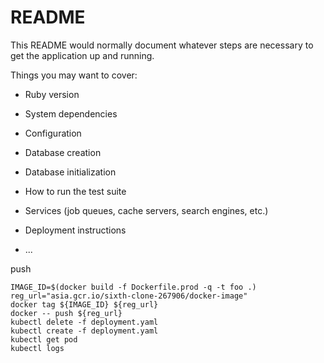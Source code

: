 # README

This README would normally document whatever steps are necessary to get the
application up and running.

Things you may want to cover:

* Ruby version

* System dependencies

* Configuration

* Database creation

* Database initialization

* How to run the test suite

* Services (job queues, cache servers, search engines, etc.)

* Deployment instructions

* ...

push

```
IMAGE_ID=$(docker build -f Dockerfile.prod -q -t foo .)
reg_url="asia.gcr.io/sixth-clone-267906/docker-image"
docker tag ${IMAGE_ID} ${reg_url}
docker -- push ${reg_url}
kubectl delete -f deployment.yaml
kubectl create -f deployment.yaml
kubectl get pod
kubectl logs
```